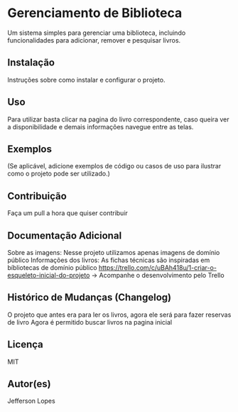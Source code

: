# Gerenciamento de Biblioteca

Um sistema simples para gerenciar uma biblioteca, incluindo funcionalidades para adicionar, remover e pesquisar livros.

## Instalação
Instruções sobre como instalar e configurar o projeto.

## Uso
Para utilizar basta clicar na pagina do livro correspondente, caso queira ver a disponibilidade e demais informações navegue entre as telas.
## Exemplos
(Se aplicável, adicione exemplos de código ou casos de uso para ilustrar como o projeto pode ser utilizado.)

## Contribuição
Faça um pull a hora que quiser contribuir 

## Documentação Adicional
Sobre as imagens: Nesse projeto utilizamos apenas imagens de domínio público
Informações dos livros: As fichas técnicas são inspiradas em bíbliotecas de domínio público
https://trello.com/c/uBAh418u/1-criar-o-esqueleto-inicial-do-projeto -> Acompanhe o desenvolvimento pelo Trello

## Histórico de Mudanças (Changelog)
O projeto que antes era para ler os livros, agora ele será para fazer reservas de livro
Agora é permitido buscar livros na pagina inicial

## Licença
MIT

## Autor(es)
Jefferson Lopes 